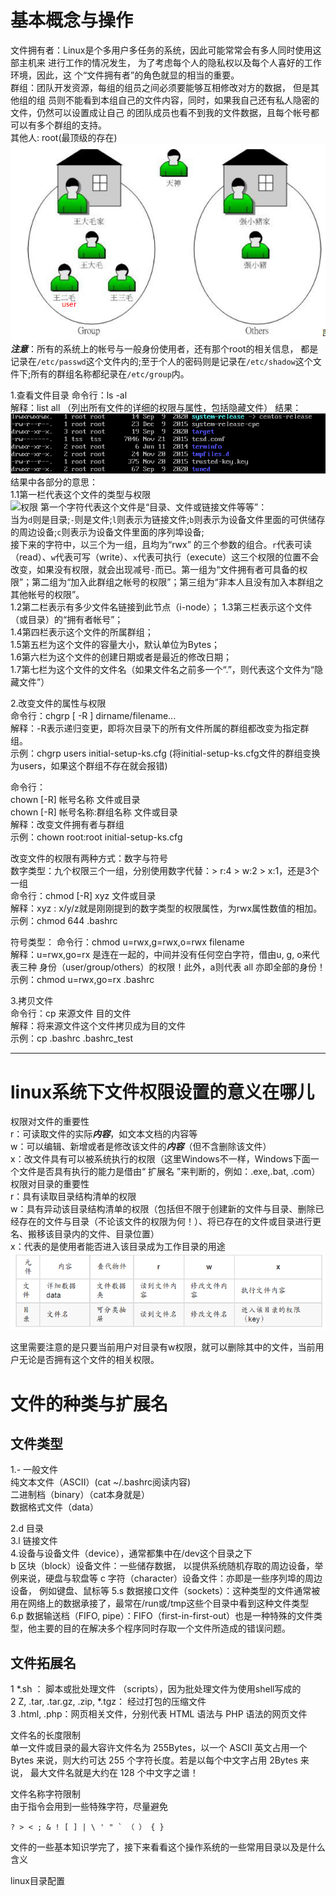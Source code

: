 基本概念与操作  
=  
文件拥有者：Linux是个多用户多任务的系统，因此可能常常会有多人同时使用这部主机来
进行工作的情况发生， 为了考虑每个人的隐私权以及每个人喜好的工作环境，因此，这
个“文件拥有者”的角色就显的相当的重要。  
群组：团队开发资源，每组的组员之间必须要能够互相修改对方的数据， 但是其他组的组
员则不能看到本组自己的文件内容，同时，如果我自己还有私人隐密的文件，仍然可以设置成让自己
的团队成员也看不到我的文件数据，且每个帐号都可以有多个群组的支持。  
其他人:
root(最顶级的存在)
![文件拥有者](../../image/os/linux/文件拥有者.png)  
***注意***：所有的系统上的帐号与一般身份使用者，还有那个root的相关信息， 都是记录在`/etc/passwd`这个文件内的;至于个人的密码则是记录在`/etc/shadow`这个文件下;所有的群组名称都纪录在`/etc/group`内。

1.查看文件目录
命令行：ls -al  
解释：list all （列出所有文件的详细的权限与属性，包括隐藏文件）
结果：  
![文件目录](../../image/os/linux/查看文件目录.png)  
结果中各部分的意思：  
1.1第一栏代表这个文件的类型与权限  
![权限](../../image/os/文件权限部分字段.png) 
第一个字符代表这个文件是“目录、文件或链接文件等等”：  
当为`d`则是目录;`-`则是文件;`l`则表示为链接文件;`b`则表示为设备文件里面的可供储存的周边设备;`c`则表示为设备文件里面的序列埠设备;  
接下来的字符中，以三个为一组，且均为“rwx” 的三个参数的组合。`r`代表可读
（read）、`w`代表可写（write）、`x`代表可执行（execute）这三个权限的位置不会改变，如果没有权限，就会出现减号`-`而已。第一组为“文件拥有者可具备的权限”；第二组为“加入此群组之帐号的权限”；第三组为“非本人且没有加入本群组之其他帐号的权限”。  
1.2第二栏表示有多少文件名链接到此节点（i-node）；
1.3第三栏表示这个文件（或目录）的“拥有者帐号”；  
1.4第四栏表示这个文件的所属群组；  
1.5第五栏为这个文件的容量大小，默认单位为Bytes；  
1.6第六栏为这个文件的创建日期或者是最近的修改日期；  
1.7第七栏为这个文件的文件名（如果文件名之前多一个“.”，则代表这个文件为“隐藏文件”）

2.改变文件的属性与权限  
命令行：chgrp [ -R ] dirname/filename...  
解释：-R表示递归变更，即将次目录下的所有文件所属的群组都改变为指定群组。  
示例：chgrp users initial-setup-ks.cfg  (将initial-setup-ks.cfg文件的群组变换为users，如果这个群组不存在就会报错)  

命令行：  
chown \[-R\] 帐号名称 文件或目录  
chown \[-R\] 帐号名称:群组名称 文件或目录  
解释：改变文件拥有者与群组  
示例：chown root:root initial-setup-ks.cfg  

改变文件的权限有两种方式：数字与符号  
数字类型：九个权限三个一组，分别使用数字代替：> r:4 > w:2 > x:1，还是3个一组  
命令行：chmod \[-R\] xyz 文件或目录  
解释：xyz : x/y/z就是刚刚提到的数字类型的权限属性，为rwx属性数值的相加。  
示例：chmod 644 .bashrc   

符号类型：
命令行：chmod u=rwx,g=rwx,o=rwx filename  
解释：u=rwx,go=rx 是连在一起的，中间并没有任何空白字符，借由u, g, o来代表三种
身份（user/group/others）的权限！此外，a则代表 all 亦即全部的身份！  
示例：chmod u=rwx,go=rx .bashrc  

3.拷贝文件  
命令行：cp 来源文件 目的文件  
解释：将来源文件这个文件拷贝成为目的文件  
示例：cp .bashrc .bashrc_test  

--------

linux系统下文件权限设置的意义在哪儿  
=
权限对文件的重要性    
r：可读取文件的实际***内容***，如文本文档的内容等  
w：可以编辑、新增或者是修改该文件的***内容***（但不含删除该文件）  
x：改文件具有可以被系统执行的权限（这里Windows不一样，Windows下面一个文件是否具有执行的能力是借由“ 扩展名 ”来判断的，例如：.exe,.bat, .com）  
权限对目录的重要性  
r：具有读取目录结构清单的权限  
w：具有异动该目录结构清单的权限（包括但不限于创建新的文件与目录、删除已经存在的文件与目录（不论该文件的权限为何！）、将已存在的文件或目录进行更名、搬移该目录内的文件、目录位置）   
x：代表的是使用者能否进入该目录成为工作目录的用途  
![rwx重要性](../../image/os/linux/rwx重要性.png)

这里需要注意的是只要当前用户对目录有w权限，就可以删除其中的文件，当前用户无论是否拥有这个文件的相关权限。  

文件的种类与扩展名
=  
文件类型
-  
1.\- 一般文件  
    纯文本文件（ASCII）(cat ~/.bashrc阅读内容)  
    二进制档（binary）（cat本身就是）  
    数据格式文件（data）

2.d 目录  
3.l 链接文件  
4.设备与设备文件（device），通常都集中在/dev这个目录之下  
    b 区块（block）设备文件：一些储存数据， 以提供系统随机存取的周边设备，举
例来说，硬盘与软盘等
    c 字符（character）设备文件：亦即是一些序列埠的周边设备， 例如键盘、鼠标等
5.s 数据接口文件（sockets）：这种类型的文件通常被用在网络上的数据承接了，最常在/run或/tmp这些个目录中看到这种文件类型  
6.p 数据输送档（FIFO, pipe）：FIFO（first-in-first-out）也是一种特殊的文件类型，他主要的目的在解决多个程序同时存取一个文件所造成的错误问题。

 文件拓展名  
 -  
1 *.sh ： 脚本或批处理文件 （scripts），因为批处理文件为使用shell写成的  
2 Z, .tar, .tar.gz, .zip, *.tgz： 经过打包的压缩文件  
3 .html, .php：网页相关文件，分别代表 HTML 语法与 PHP 语法的网页文件  


文件名的长度限制  
单一文件或目录的最大容许文件名为 255Bytes，以一个 ASCII 英文占用一个 Bytes 来说，则大约可达 255 个字符长度。若是以每个中文字占用 2Bytes 来说， 最大文件名就是大约在 128 个中文字之谱！  

文件名称字符限制  
由于指令会用到一些特殊字符，尽量避免 
```
? > < ; & ! [ ] | \ ' " ` （ ） { }
```  

文件的一些基本知识学完了，接下来看看这个操作系统的一些常用目录以及是什么含义  

linux目录配置  
